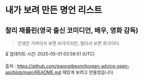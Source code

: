 # 내가 보려 만든 명언 리스트

##  찰리 채플린(영국 출신 코미디언, 배우, 영화 감독)
> 인생은 가까이서 보면 비극이지만, 멀리서 보면 희극이다.


⏳ 업데이트 시간: 2025-05-01 03:59:51 (UTC)

출처 : https://github.com/gwongibeom/korean-advice-open-api/blob/main/README.md
재밌게 보려고 만들었습니다.
